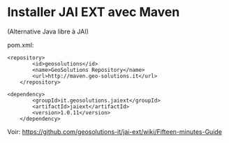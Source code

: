 # Installer JAI EXT avec Maven

(Alternative Java libre à JAI)

pom.xml:

	<repository>
            <id>geosolutions</id>
            <name>GeoSolutions Repository</name>
            <url>http://maven.geo-solutions.it</url>
        </repository>

 	<dependency>
            <groupId>it.geosolutions.jaiext</groupId>
            <artifactId>jaiext</artifactId>
            <version>1.0.11</version>
        </dependency>

Voir: https://github.com/geosolutions-it/jai-ext/wiki/Fifteen-minutes-Guide

